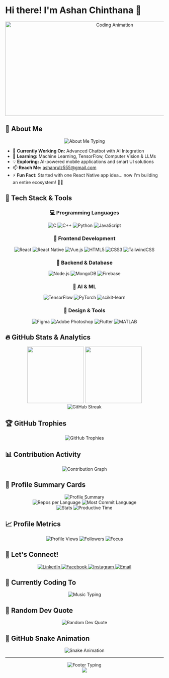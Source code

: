 # Hi there! I'm Ashan Chinthana 👋

<div align="center">
  
</div>

<div align="center">
  <img src="https://i.pinimg.com/originals/90/70/32/9070324cdfc07c68d60eed0c39e77573.gif" width="680" height="300" alt="Coding Animation" />
</div>

## 🎯 About Me

<div align="center">
  <img src="https://readme-typing-svg.demolab.com?font=Fira+Code&pause=1000&color=F75C7E&center=true&vCenter=true&width=435&lines=Frontend+Developer;React+Native+Specialist;UI%2FUX+Design+Enthusiast;AI+Integration+Expert;Computer+Science+Student" alt="About Me Typing" />
</div>

- 🔭 **Currently Working On:** Advanced Chatbot with AI Integration
- 🌱 **Learning:** Machine Learning, TensorFlow, Computer Vision & LLMs
- 💡 **Exploring:** AI-powered mobile applications and smart UI solutions
- 📫 **Reach Me:** ashanrulz555@gmail.com
- ⚡ **Fun Fact:** Started with one React Native app idea... now I'm building an entire ecosystem! 📱✨

## 🚀 Tech Stack & Tools

<div align="center">

### 💻 Programming Languages
![C](https://img.shields.io/badge/C-00599C?style=for-the-badge&logo=c&logoColor=white)
![C++](https://img.shields.io/badge/C%2B%2B-00599C?style=for-the-badge&logo=c%2B%2B&logoColor=white)
![Python](https://img.shields.io/badge/Python-3776AB?style=for-the-badge&logo=python&logoColor=white)
![JavaScript](https://img.shields.io/badge/JavaScript-F7DF1E?style=for-the-badge&logo=javascript&logoColor=black)

### 🎨 Frontend Development
![React](https://img.shields.io/badge/React-20232A?style=for-the-badge&logo=react&logoColor=61DAFB)
![React Native](https://img.shields.io/badge/React_Native-20232A?style=for-the-badge&logo=react&logoColor=61DAFB)
![Vue.js](https://img.shields.io/badge/Vue.js-35495E?style=for-the-badge&logo=vue.js&logoColor=4FC08D)
![HTML5](https://img.shields.io/badge/HTML5-E34F26?style=for-the-badge&logo=html5&logoColor=white)
![CSS3](https://img.shields.io/badge/CSS3-1572B6?style=for-the-badge&logo=css3&logoColor=white)
![TailwindCSS](https://img.shields.io/badge/Tailwind_CSS-38B2AC?style=for-the-badge&logo=tailwind-css&logoColor=white)

### 🔧 Backend & Database
![Node.js](https://img.shields.io/badge/Node.js-43853D?style=for-the-badge&logo=node.js&logoColor=white)
![MongoDB](https://img.shields.io/badge/MongoDB-4EA94B?style=for-the-badge&logo=mongodb&logoColor=white)
![Firebase](https://img.shields.io/badge/Firebase-039BE5?style=for-the-badge&logo=Firebase&logoColor=white)

### 🤖 AI & ML
![TensorFlow](https://img.shields.io/badge/TensorFlow-FF6F00?style=for-the-badge&logo=tensorflow&logoColor=white)
![PyTorch](https://img.shields.io/badge/PyTorch-EE4C2C?style=for-the-badge&logo=pytorch&logoColor=white)
![scikit-learn](https://img.shields.io/badge/scikit--learn-F7931E?style=for-the-badge&logo=scikit-learn&logoColor=white)

### 🎨 Design & Tools
![Figma](https://img.shields.io/badge/Figma-F24E1E?style=for-the-badge&logo=figma&logoColor=white)
![Adobe Photoshop](https://img.shields.io/badge/Adobe%20Photoshop-31A8FF?style=for-the-badge&logo=Adobe%20Photoshop&logoColor=black)
![Flutter](https://img.shields.io/badge/Flutter-02569B?style=for-the-badge&logo=flutter&logoColor=white)
![MATLAB](https://img.shields.io/badge/MATLAB-0076A8?style=for-the-badge&logo=mathworks&logoColor=white)

</div>

## 🔥 GitHub Stats & Analytics

<div align="center">
  <img height="180em" src="https://github-readme-stats.vercel.app/api?username=ashanchinthana&show_icons=true&theme=tokyonight&include_all_commits=true&count_private=true&hide_border=true&bg_color=0D1117&title_color=F85D7F&icon_color=F85D7F&text_color=FFFFFF"/>
  <img height="180em" src="https://github-readme-stats.vercel.app/api/top-langs/?username=ashanchinthana&layout=compact&langs_count=8&theme=tokyonight&hide_border=true&bg_color=0D1117&title_color=F85D7F&text_color=FFFFFF"/>
</div>

<div align="center">
  <img src="https://github-readme-streak-stats.herokuapp.com/?user=ashanchinthana&theme=tokyonight&hide_border=true&background=0D1117&stroke=F85D7F&ring=F85D7F&fire=F85D7F&currStreakLabel=F85D7F" alt="GitHub Streak"/>
</div>

## 🏆 GitHub Trophies
<div align="center">
  <img src="https://github-profile-trophy.vercel.app/?username=ashanchinthana&theme=tokyonight&no-frame=true&no-bg=true&column=7&margin-w=15&margin-h=15" alt="GitHub Trophies"/>
</div>

## 📊 Contribution Activity

<div align="center">
  <img src="https://github-readme-activity-graph.vercel.app/graph?username=ashanchinthana&bg_color=0D1117&color=F85D7F&line=F85D7F&point=FFFFFF&area=true&hide_border=true&custom_title=Contribution%20Activity%20Graph" alt="Contribution Graph"/>
</div>

## 🎨 Profile Summary Cards

<div align="center">
  <img src="https://github-profile-summary-cards.vercel.app/api/cards/profile-details?username=ashanchinthana&theme=tokyonight" alt="Profile Summary"/>
</div>

<div align="center">
  <img src="https://github-profile-summary-cards.vercel.app/api/cards/repos-per-language?username=ashanchinthana&theme=tokyonight" alt="Repos per Language"/>
  <img src="https://github-profile-summary-cards.vercel.app/api/cards/most-commit-language?username=ashanchinthana&theme=tokyonight" alt="Most Commit Language"/>
</div>

<div align="center">
  <img src="https://github-profile-summary-cards.vercel.app/api/cards/stats?username=ashanchinthana&theme=tokyonight" alt="Stats"/>
  <img src="https://github-profile-summary-cards.vercel.app/api/cards/productive-time?username=ashanchinthana&theme=tokyonight&utcOffset=5.5" alt="Productive Time"/>
</div>

## 📈 Profile Metrics

<div align="center">
  <img src="https://komarev.com/ghpvc/?username=ashanchinthana&label=Profile%20Views&color=F85D7F&style=for-the-badge" alt="Profile Views"/>
  <img src="https://img.shields.io/github/followers/ashanchinthana?label=Followers&style=for-the-badge&color=F85D7F&logo=github" alt="Followers"/>
  <img src="https://img.shields.io/badge/Focus-AI%20%26%20Full--Stack%20Development-F85D7F?style=for-the-badge&logo=target" alt="Focus"/>
</div>

## 🤝 Let's Connect!

<div align="center">
  <a href="https://www.linkedin.com/in/ashan-chinthna-1136a7227/" target="_blank">
    <img src="https://img.shields.io/badge/LinkedIn-0077B5?style=for-the-badge&logo=linkedin&logoColor=white" alt="LinkedIn"/>
  </a>
  <a href="https://www.facebook.com/profile.php?id=100078357141988" target="_blank">
    <img src="https://img.shields.io/badge/Facebook-1877F2?style=for-the-badge&logo=facebook&logoColor=white" alt="Facebook"/>
  </a>
  <a href="https://www.instagram.com/_ashan_c_/" target="_blank">
    <img src="https://img.shields.io/badge/Instagram-E4405F?style=for-the-badge&logo=instagram&logoColor=white" alt="Instagram"/>
  </a>
  <a href="mailto:ashanrulz555@gmail.com">
    <img src="https://img.shields.io/badge/Email-D14836?style=for-the-badge&logo=gmail&logoColor=white" alt="Email"/>
  </a>
</div>

## 🎵 Currently Coding To

<div align="center">
  <img src="https://readme-typing-svg.demolab.com?font=Fira+Code&pause=1000&color=36BCF7FF&center=true&vCenter=true&width=600&lines=🎧+Lo-fi+Hip+Hop+Beats;🎵+Electronic+%26+Synthwave;🎶+Ambient+Programming+Music;🎸+Indie+Rock+%26+Alternative" alt="Music Typing"/>
</div>

## 💭 Random Dev Quote

<div align="center">
  <img src="https://quotes-github-readme.vercel.app/api?type=horizontal&theme=tokyonight&border=true" alt="Random Dev Quote"/>
</div>

## 🐍 GitHub Snake Animation

<div align="center">
  <img src="https://raw.githubusercontent.com/ashanchinthana/ashanchinthana/output/github-contribution-grid-snake.svg" alt="Snake Animation"/>
</div>

---

<div align="center">
  <img src="https://readme-typing-svg.demolab.com?font=Fira+Code&size=20&duration=3000&pause=1000&color=F85D7F&center=true&vCenter=true&width=600&lines=Thanks+for+visiting+my+profile!;Let's+build+something+amazing+together!;Always+learning%2C+always+growing+🚀" alt="Footer Typing"/>
</div>

<div align="center">
  <img src="https://capsule-render.vercel.app/api?type=waving&color=gradient&customColorList=6,11,20&height=120&section=footer&text=Happy%20Coding!&fontSize=40&fontAlignY=65&animation=twinkling&fontColor=gradient" />
</div>

